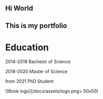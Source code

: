 ## Hi World


## This is my portfolio

# Education

2014-2018 Bachelor of Science

2018-2020 Master of Science

from 2021 PhD Student

![Book logo](/docs/assets/logo.png= 50x50)
